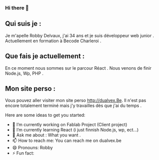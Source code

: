 ### Hi there 👋

## Qui suis je :

Je m'apelle Robby Delvaux, j'ai 34 ans et je suis développeur web junior .
Actuellement en formation à Becode Charleroi .

## Que fais je actuellement :

En ce moment nous sommes sur le parcour Réact . 
Nous venons de finir Node.js, Wp, PHP .

## Mon site perso :

Vous pouvez aller visiter mon site perso http://dualvex.Be.
Il n'est pas encore totalement terminé mais j'y travailles dès que j'ai du temps .






Here are some ideas to get you started:

- 🔭 I’m currently working on Fablab Project (Client project)
- 🌱 I’m currently learning React (i just finnish Node.js, wp, ect...)
- 💬 Ask me about : What you want .
- 📫 How to reach me: You can reach me on dualvex.be
- 😄 Pronouns: Robby
- ⚡ Fun fact: 

